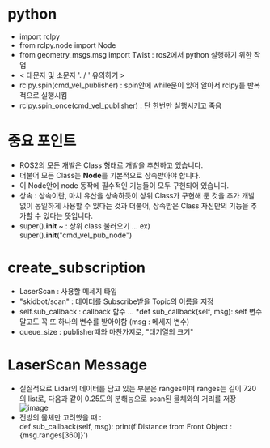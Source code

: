 # python
- import rclpy
- from rclpy.node import Node
- from geometry_msgs.msg import Twist : ros2에서 python 실행하기 위한 작업
- < 대문자 및 소문자 '. / \' 유의하기 >
- rclpy.spin(cmd_vel_publisher) : spin안에 while문이 있어 알아서 rclpy를 반복적으로 실행시킴
- rclpy.spin_once(cmd_vel_publisher) : 단 한번만 실행시키고 죽음 

# 중요 포인트
- ROS2의 모든 개발은 Class 형태로 개발을 추천하고 있습니다. 
- 더불어 모든 Class는 **Node**를 기본적으로 상속받아야 합니다.
- 이 Node안에 node 동작에 필수적인 기능들이 모두 구현되어 있습니다.
- 상속 : 상속이란, 마치 유산을 상속하듯이 상위 Class가 구현해 둔 것을 추가 개발 없이 동일하게 사용할 수 있다는 것과 더불어, 
상속받은 Class 자신만의 기능을 추가할 수 있다는 뜻입니다.
- super().__init__ ~ : 상위 class 불러오기 ...  ex) super().__init__("cmd_vel_pub_node")

# create_subscription
- LaserScan : 사용할 메세지 타입
- "skidbot/scan" : 데이터를 Subscribe받을 Topic의 이름을 지정
- self.sub_callback : callback 함수 ... *def sub_callback(self, msg): self 변수 말고도 꼭 또 하나의 변수를 받아야함 (msg : 메세지 변수) 
- queue_size : publisher때와 마찬가지로, "대기열의 크기" 

# LaserScan Message
- 실질적으로 Lidar의 데이터를 담고 있는 부분은 ranges이며 ranges는 길이 720의 list로, 다음과 같이 0.25도의 분해능으로 scan된 물체와의 거리를 저장
![image](https://user-images.githubusercontent.com/88695655/182029230-f9bcbbd7-7774-4fee-8d62-37c6b4751d92.png)
- 전방의 물체만 고려했을 때 : 	
  def sub_callback(self, msg):
  print(f'Distance from Front Object : {msg.ranges[360]}')
